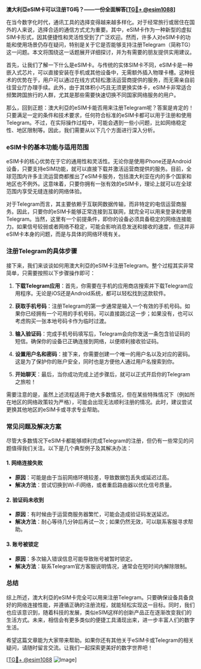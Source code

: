 **澳大利亞eSIM卡可以注册TG吗？——一份全面解答[[TG💪+ @esim1088](https://t.me/s/esim1088)]**

在当今数字化时代，通讯工具的选择变得越来越多样化。对于经常旅行或居住在国外的人来说，选择合适的通信方式尤为重要。其中，eSIM卡作为一种新型的虚拟SIM卡形式，因其便捷性和灵活性受到了广泛欢迎。然而，许多人对eSIM卡的功能和使用场景仍存在疑问，特别是关于它是否能够支持注册Telegram（简称TG）这一问题。本文将围绕这一话题展开详细探讨，并为有需要的朋友提供实用建议。

首先，让我们了解一下什么是eSIM卡。与传统的实体SIM卡不同，eSIM卡是一种嵌入式芯片，可以直接安装在手机或其他设备中，无需额外插入物理卡槽。这种技术的优势在于，用户可以通过在线方式轻松激活运营商提供的服务，而无需亲自前往营业厅办理手续。此外，由于其体积小巧且无须更换实体卡，eSIM卡非常适合频繁跨国旅行的人群，尤其是那些需要快速切换不同国家网络服务的用户。

那么，回到正题：澳大利亞的eSIM卡能否用来注册Telegram呢？答案是肯定的！只要满足一定的条件和技术要求，任何符合标准的eSIM卡都可以用于注册和使用Telegram。不过，在实际操作过程中，可能会遇到一些小问题，比如网络稳定性、地区限制等。因此，我们需要从以下几个方面进行深入分析。

### eSIM卡的基本功能与适用范围

eSIM卡的核心优势在于它的通用性和灵活性。无论你是使用iPhone还是Android设备，只要支持eSIM功能，就可以直接下载并激活运营商提供的服务。目前，全球范围内许多主流运营商都推出了eSIM卡服务，包括澳大利亚在内的多个国家和地区也不例外。这意味着，只要你拥有一张有效的eSIM卡，理论上就可以在全球范围内享受无缝连接的网络体验。

对于Telegram而言，其主要依赖于互联网数据传输，而非特定的电信运营商服务。因此，只要你的eSIM卡能够正常连接到互联网，就完全可以用来登录和使用Telegram。当然，这里有一个前提条件，即你的设备必须具备稳定的网络连接能力。如果信号较弱或者网络不稳定，可能会影响消息发送和接收的速度，但这并非eSIM卡本身的问题，而是与具体的网络环境有关。

### 注册Telegram的具体步骤

接下来，我们来谈谈如何用澳大利亞的eSIM卡注册Telegram。整个过程其实非常简单，只需要按照以下步骤操作即可：

1. **下载Telegram应用**：首先，你需要在手机的应用商店搜索并下载Telegram应用程序。无论是iOS还是Android系统，都可以轻松找到这款软件。
   
2. **获取手机号码**：注册Telegram的第一步通常是输入一个有效的手机号码。如果你已经拥有一个可用的手机号码，可以直接跳过这一步；如果没有，也可以考虑购买一张本地号码卡作为临时过渡。

3. **输入验证码**：完成手机号码填写后，Telegram会向你发送一条包含验证码的短信。确保你的设备已正确连接到网络，以便顺利接收验证码。

4. **设置用户名和密码**：接下来，你需要创建一个唯一的用户名以及对应的密码。这是为了保护你的账户安全，同时也是方便他人通过用户名搜索到你。

5. **开始聊天**：最后，当你成功完成上述步骤后，就可以正式开启你的Telegram之旅啦！

需要注意的是，虽然上述流程适用于绝大多数情况，但在某些特殊情况下（例如所在地区的网络政策较为严格），可能会出现无法顺利注册的情况。此时，建议尝试更换其他地区的eSIM卡或寻求专业帮助。

### 常见问题及解决方案

尽管大多数情况下eSIM卡都能够顺利完成Telegram的注册，但仍有一些常见的问题值得我们关注。以下是几个典型例子及其解决办法：

#### 1. 网络连接失败
   - **原因**：可能是由于当前网络环境较差，导致数据包丢失或延迟过高。
   - **解决方法**：尝试切换到Wi-Fi网络，或者重启路由器以优化信号质量。

#### 2. 验证码未收到
   - **原因**：有时候由于运营商服务器繁忙，可能会造成验证码发送延迟。
   - **解决方法**：耐心等待几分钟后再试一次；如果仍然无效，可以联系客服寻求帮助。

#### 3. 账号被锁定
   - **原因**：多次输入错误信息可能导致账号被暂时锁定。
   - **解决方法**：联系Telegram官方客服说明情况，通常会在短时间内解除限制。

### 总结

综上所述，澳大利亞的eSIM卡完全可以用来注册Telegram。只要确保设备具备良好的网络连接性能，并遵循正确的注册流程，就能轻松实现这一目标。同时，我们也应该意识到，随着科技的发展，类似eSIM这样的创新产品正在逐渐改变我们的生活方式。未来，相信会有更多类似的便捷工具涌现出来，进一步丰富人们的数字生活。

希望这篇文章能为大家带来帮助。如果你还有其他关于eSIM卡或Telegram的相关疑问，请随时留言交流。让我们一起探索更美好的数字世界吧！

[[TG💪+ @esim1088](https://t.me/s/esim1088) ![Image](https://i.postimg.cc/4NQfJmqS/Snipaste-2025-05-13-00-14-12.png)]